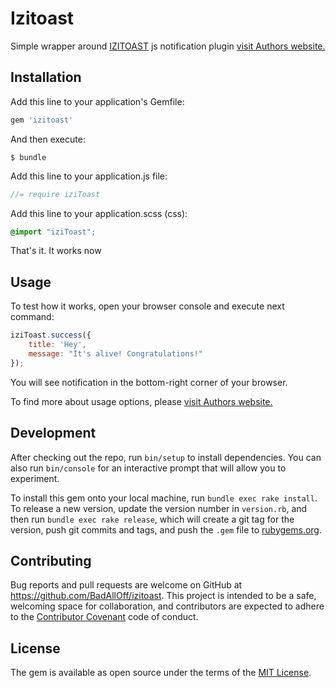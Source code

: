 # Izitoast

Simple wrapper around [IZITOAST](http://izitoast.marcelodolce.com) js notification plugin [visit Authors website.](https://www.google.com "Marcelo Dolce")


## Installation

Add this line to your application's Gemfile:

```ruby
gem 'izitoast'
```
And then execute:

    $ bundle


Add this line to your application.js file:

```javascript
//= require iziToast
```

Add this line to your application.scss (css):

```scss
@import "iziToast";
```

That's it. It works now
## Usage

To test how it works, open your browser console and execute next command:

```javascript
iziToast.success({
    title: 'Hey',
    message: "It's alive! Congratulations!"
});
```

You will see notification in the bottom-right corner of your browser.

To find more about usage options, please [visit Authors website.](https://www.google.com "Marcelo Dolce")

## Development

After checking out the repo, run `bin/setup` to install dependencies. You can also run `bin/console` for an interactive prompt that will allow you to experiment.

To install this gem onto your local machine, run `bundle exec rake install`. To release a new version, update the version number in `version.rb`, and then run `bundle exec rake release`, which will create a git tag for the version, push git commits and tags, and push the `.gem` file to [rubygems.org](https://rubygems.org).

## Contributing

Bug reports and pull requests are welcome on GitHub at https://github.com/BadAllOff/izitoast. This project is intended to be a safe, welcoming space for collaboration, and contributors are expected to adhere to the [Contributor Covenant](http://contributor-covenant.org) code of conduct.


## License

The gem is available as open source under the terms of the [MIT License](http://opensource.org/licenses/MIT).

